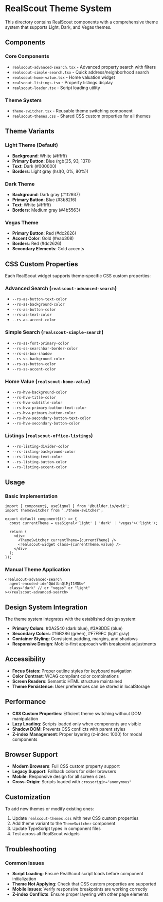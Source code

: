 # RealScout Theme System

This directory contains RealScout components with a comprehensive theme system that supports Light, Dark, and Vegas themes.

## Components

### Core Components
- `realscout-advanced-search.tsx` - Advanced property search with filters
- `realscout-simple-search.tsx` - Quick address/neighborhood search
- `realscout-home-value.tsx` - Home valuation widget
- `realscout-listings.tsx` - Property listings display
- `realscout-loader.tsx` - Script loading utility

### Theme System
- `theme-switcher.tsx` - Reusable theme switching component
- `realscout-themes.css` - Shared CSS custom properties for all themes

## Theme Variants

### Light Theme (Default)
- **Background**: White (#ffffff)
- **Primary Button**: Blue (rgb(35, 93, 137))
- **Text**: Dark (#000000)
- **Borders**: Light gray (hsl(0, 0%, 80%))

### Dark Theme
- **Background**: Dark gray (#1f2937)
- **Primary Button**: Blue (#3b82f6)
- **Text**: White (#ffffff)
- **Borders**: Medium gray (#4b5563)

### Vegas Theme
- **Primary Button**: Red (#dc2626)
- **Accent Color**: Gold (#eab308)
- **Borders**: Red (#dc2626)
- **Secondary Elements**: Gold accents

## CSS Custom Properties

Each RealScout widget supports theme-specific CSS custom properties:

### Advanced Search (`realscout-advanced-search`)
- `--rs-as-button-text-color`
- `--rs-as-background-color`
- `--rs-as-button-color`
- `--rs-as-text-color`
- `--rs-as-accent-color`

### Simple Search (`realscout-simple-search`)
- `--rs-ss-font-primary-color`
- `--rs-ss-searchbar-border-color`
- `--rs-ss-box-shadow`
- `--rs-ss-background-color`
- `--rs-ss-button-color`
- `--rs-ss-accent-color`

### Home Value (`realscout-home-value`)
- `--rs-hvw-background-color`
- `--rs-hvw-title-color`
- `--rs-hvw-subtitle-color`
- `--rs-hvw-primary-button-text-color`
- `--rs-hvw-primary-button-color`
- `--rs-hvw-secondary-button-text-color`
- `--rs-hvw-secondary-button-color`

### Listings (`realscout-office-listings`)
- `--rs-listing-divider-color`
- `--rs-listing-background-color`
- `--rs-listing-text-color`
- `--rs-listing-button-color`
- `--rs-listing-accent-color`

## Usage

### Basic Implementation
```tsx
import { component$, useSignal } from '@builder.io/qwik';
import ThemeSwitcher from './theme-switcher';

export default component$(() => {
  const currentTheme = useSignal<'light' | 'dark' | 'vegas'>('light');

  return (
    <div>
      <ThemeSwitcher currentTheme={currentTheme} />
      <realscout-widget class={currentTheme.value} />
    </div>
  );
});
```

### Manual Theme Application
```tsx
<realscout-advanced-search 
  agent-encoded-id="QWdlbnQtMjI1MDUw"
  class="dark" // or "vegas" or "light"
></realscout-advanced-search>
```

## Design System Integration

The theme system integrates with the established design system:

- **Primary Colors**: #0A2540 (dark blue), #3A8DDE (blue)
- **Secondary Colors**: #16B286 (green), #F7F9FC (light gray)
- **Container Styling**: Consistent padding, margins, and shadows
- **Responsive Design**: Mobile-first approach with breakpoint adjustments

## Accessibility

- **Focus States**: Proper outline styles for keyboard navigation
- **Color Contrast**: WCAG compliant color combinations
- **Screen Readers**: Semantic HTML structure maintained
- **Theme Persistence**: User preferences can be stored in localStorage

## Performance

- **CSS Custom Properties**: Efficient theme switching without DOM manipulation
- **Lazy Loading**: Scripts loaded only when components are visible
- **Shadow DOM**: Prevents CSS conflicts with parent styles
- **Z-index Management**: Proper layering (z-index: 1000) for modal components

## Browser Support

- **Modern Browsers**: Full CSS custom property support
- **Legacy Support**: Fallback colors for older browsers
- **Mobile**: Responsive design for all screen sizes
- **Cross-Origin**: Scripts loaded with `crossorigin="anonymous"`

## Customization

To add new themes or modify existing ones:

1. Update `realscout-themes.css` with new CSS custom properties
2. Add theme variant to the `ThemeSwitcher` component
3. Update TypeScript types in component files
4. Test across all RealScout widgets

## Troubleshooting

### Common Issues
- **Script Loading**: Ensure RealScout script loads before component initialization
- **Theme Not Applying**: Check that CSS custom properties are supported
- **Mobile Issues**: Verify responsive breakpoints are working correctly
- **Z-index Conflicts**: Ensure proper layering with other page elements
